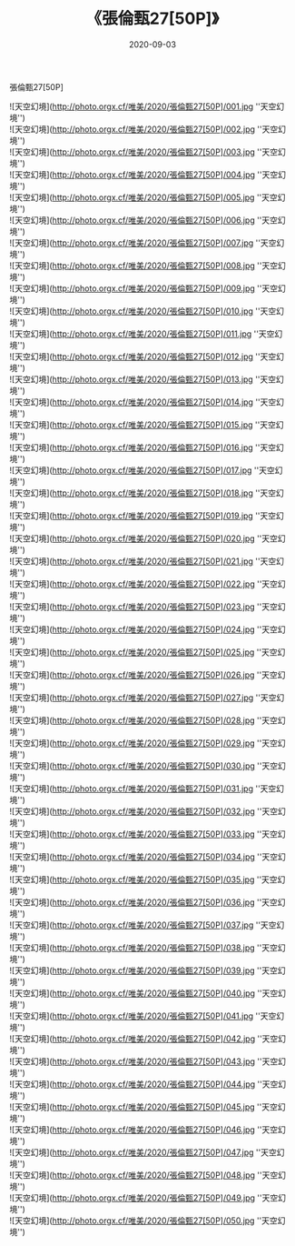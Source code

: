 ﻿---
layout: post
title:  《張倫甄27[50P]》
date:   2020-09-03
image: http://photo.orgx.cf/唯美/2020/張倫甄27[50P]/000.jpg
categories: [美女, 清纯, 唯美]
---

張倫甄27[50P]



![天空幻境](http://photo.orgx.cf/唯美/2020/張倫甄27[50P]/001.jpg ''天空幻境'') <br>
![天空幻境](http://photo.orgx.cf/唯美/2020/張倫甄27[50P]/002.jpg ''天空幻境'') <br>
![天空幻境](http://photo.orgx.cf/唯美/2020/張倫甄27[50P]/003.jpg ''天空幻境'') <br>
![天空幻境](http://photo.orgx.cf/唯美/2020/張倫甄27[50P]/004.jpg ''天空幻境'') <br>
![天空幻境](http://photo.orgx.cf/唯美/2020/張倫甄27[50P]/005.jpg ''天空幻境'') <br>
![天空幻境](http://photo.orgx.cf/唯美/2020/張倫甄27[50P]/006.jpg ''天空幻境'') <br>
![天空幻境](http://photo.orgx.cf/唯美/2020/張倫甄27[50P]/007.jpg ''天空幻境'') <br>
![天空幻境](http://photo.orgx.cf/唯美/2020/張倫甄27[50P]/008.jpg ''天空幻境'') <br>
![天空幻境](http://photo.orgx.cf/唯美/2020/張倫甄27[50P]/009.jpg ''天空幻境'') <br>
![天空幻境](http://photo.orgx.cf/唯美/2020/張倫甄27[50P]/010.jpg ''天空幻境'') <br>
![天空幻境](http://photo.orgx.cf/唯美/2020/張倫甄27[50P]/011.jpg ''天空幻境'') <br>
![天空幻境](http://photo.orgx.cf/唯美/2020/張倫甄27[50P]/012.jpg ''天空幻境'') <br>
![天空幻境](http://photo.orgx.cf/唯美/2020/張倫甄27[50P]/013.jpg ''天空幻境'') <br>
![天空幻境](http://photo.orgx.cf/唯美/2020/張倫甄27[50P]/014.jpg ''天空幻境'') <br>
![天空幻境](http://photo.orgx.cf/唯美/2020/張倫甄27[50P]/015.jpg ''天空幻境'') <br>
![天空幻境](http://photo.orgx.cf/唯美/2020/張倫甄27[50P]/016.jpg ''天空幻境'') <br>
![天空幻境](http://photo.orgx.cf/唯美/2020/張倫甄27[50P]/017.jpg ''天空幻境'') <br>
![天空幻境](http://photo.orgx.cf/唯美/2020/張倫甄27[50P]/018.jpg ''天空幻境'') <br>
![天空幻境](http://photo.orgx.cf/唯美/2020/張倫甄27[50P]/019.jpg ''天空幻境'') <br>
![天空幻境](http://photo.orgx.cf/唯美/2020/張倫甄27[50P]/020.jpg ''天空幻境'') <br>
![天空幻境](http://photo.orgx.cf/唯美/2020/張倫甄27[50P]/021.jpg ''天空幻境'') <br>
![天空幻境](http://photo.orgx.cf/唯美/2020/張倫甄27[50P]/022.jpg ''天空幻境'') <br>
![天空幻境](http://photo.orgx.cf/唯美/2020/張倫甄27[50P]/023.jpg ''天空幻境'') <br>
![天空幻境](http://photo.orgx.cf/唯美/2020/張倫甄27[50P]/024.jpg ''天空幻境'') <br>
![天空幻境](http://photo.orgx.cf/唯美/2020/張倫甄27[50P]/025.jpg ''天空幻境'') <br>
![天空幻境](http://photo.orgx.cf/唯美/2020/張倫甄27[50P]/026.jpg ''天空幻境'') <br>
![天空幻境](http://photo.orgx.cf/唯美/2020/張倫甄27[50P]/027.jpg ''天空幻境'') <br>
![天空幻境](http://photo.orgx.cf/唯美/2020/張倫甄27[50P]/028.jpg ''天空幻境'') <br>
![天空幻境](http://photo.orgx.cf/唯美/2020/張倫甄27[50P]/029.jpg ''天空幻境'') <br>
![天空幻境](http://photo.orgx.cf/唯美/2020/張倫甄27[50P]/030.jpg ''天空幻境'') <br>
![天空幻境](http://photo.orgx.cf/唯美/2020/張倫甄27[50P]/031.jpg ''天空幻境'') <br>
![天空幻境](http://photo.orgx.cf/唯美/2020/張倫甄27[50P]/032.jpg ''天空幻境'') <br>
![天空幻境](http://photo.orgx.cf/唯美/2020/張倫甄27[50P]/033.jpg ''天空幻境'') <br>
![天空幻境](http://photo.orgx.cf/唯美/2020/張倫甄27[50P]/034.jpg ''天空幻境'') <br>
![天空幻境](http://photo.orgx.cf/唯美/2020/張倫甄27[50P]/035.jpg ''天空幻境'') <br>
![天空幻境](http://photo.orgx.cf/唯美/2020/張倫甄27[50P]/036.jpg ''天空幻境'') <br>
![天空幻境](http://photo.orgx.cf/唯美/2020/張倫甄27[50P]/037.jpg ''天空幻境'') <br>
![天空幻境](http://photo.orgx.cf/唯美/2020/張倫甄27[50P]/038.jpg ''天空幻境'') <br>
![天空幻境](http://photo.orgx.cf/唯美/2020/張倫甄27[50P]/039.jpg ''天空幻境'') <br>
![天空幻境](http://photo.orgx.cf/唯美/2020/張倫甄27[50P]/040.jpg ''天空幻境'') <br>
![天空幻境](http://photo.orgx.cf/唯美/2020/張倫甄27[50P]/041.jpg ''天空幻境'') <br>
![天空幻境](http://photo.orgx.cf/唯美/2020/張倫甄27[50P]/042.jpg ''天空幻境'') <br>
![天空幻境](http://photo.orgx.cf/唯美/2020/張倫甄27[50P]/043.jpg ''天空幻境'') <br>
![天空幻境](http://photo.orgx.cf/唯美/2020/張倫甄27[50P]/044.jpg ''天空幻境'') <br>
![天空幻境](http://photo.orgx.cf/唯美/2020/張倫甄27[50P]/045.jpg ''天空幻境'') <br>
![天空幻境](http://photo.orgx.cf/唯美/2020/張倫甄27[50P]/046.jpg ''天空幻境'') <br>
![天空幻境](http://photo.orgx.cf/唯美/2020/張倫甄27[50P]/047.jpg ''天空幻境'') <br>
![天空幻境](http://photo.orgx.cf/唯美/2020/張倫甄27[50P]/048.jpg ''天空幻境'') <br>
![天空幻境](http://photo.orgx.cf/唯美/2020/張倫甄27[50P]/049.jpg ''天空幻境'') <br>
![天空幻境](http://photo.orgx.cf/唯美/2020/張倫甄27[50P]/050.jpg ''天空幻境'') <br>